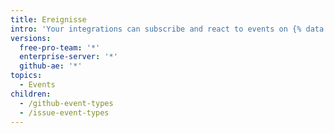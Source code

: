 ```yaml
---
title: Ereignisse
intro: 'Your integrations can subscribe and react to events on {% data variables.product.prodname_dotcom %}.'
versions:
  free-pro-team: '*'
  enterprise-server: '*'
  github-ae: '*'
topics:
  - Events
children:
  - /github-event-types
  - /issue-event-types
---
```


